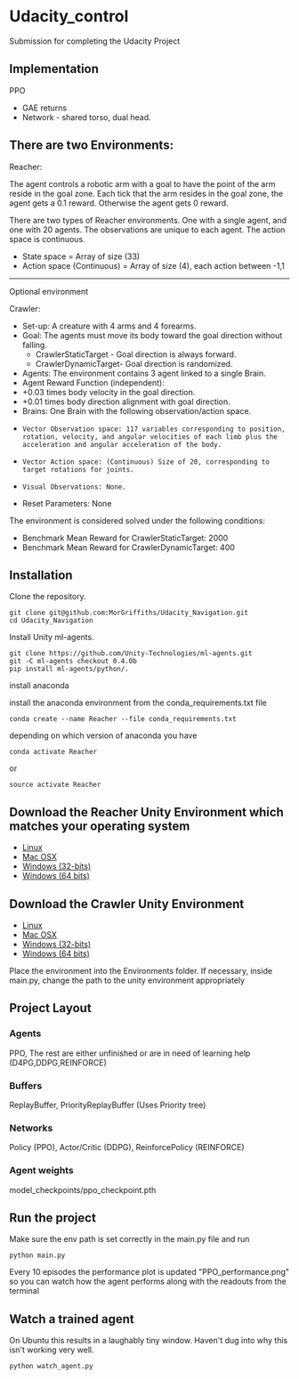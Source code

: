 # Udacity_control

Submission for completing the Udacity Project

## Implementation

PPO

- GAE returns
- Network - shared torso, dual head.

## There are two Environments:

Reacher:

The agent controls a robotic arm with a goal to have the point of the arm reside in the goal zone. Each tick that the arm resides in the goal zone, the agent gets a 0.1 reward. Otherwise the agent gets 0 reward.

There are two types of Reacher environments. One with a single agent, and one with 20 agents. The observations are unique to each agent. The action space is continuous.

- State space = Array of size (33)
- Action space (Continuous) = Array of size (4), each action between -1,1

---

Optional environment

Crawler:


- Set-up: A creature with 4 arms and 4 forearms.
- Goal: The agents must move its body toward the goal direction without falling.
    - CrawlerStaticTarget - Goal direction is always forward.
    - CrawlerDynamicTarget- Goal direction is randomized.
- Agents: The environment contains 3 agent linked to a single Brain.
- Agent Reward Function (independent):
-    +0.03 times body velocity in the goal direction.
-    +0.01 times body direction alignment with goal direction.
- Brains: One Brain with the following observation/action space.
-     Vector Observation space: 117 variables corresponding to position, rotation, velocity, and angular velocities of each limb plus the acceleration and angular acceleration of the body.
-     Vector Action space: (Continuous) Size of 20, corresponding to target rotations for joints.
-     Visual Observations: None.
- Reset Parameters: None

The environment is considered solved under the following conditions:
- Benchmark Mean Reward for CrawlerStaticTarget: 2000
- Benchmark Mean Reward for CrawlerDynamicTarget: 400


## Installation

Clone the repository.

```
git clone git@github.com:MorGriffiths/Udacity_Navigation.git
cd Udacity_Navigation
```

Install Unity ml-agents.

```
git clone https://github.com/Unity-Technologies/ml-agents.git
git -C ml-agents checkout 0.4.0b
pip install ml-agents/python/.
```

install anaconda

install the anaconda environment from the conda_requirements.txt file

```
conda create --name Reacher --file conda_requirements.txt
```

depending on which version of anaconda you have

```
conda activate Reacher
```
or 
```
source activate Reacher
```


## Download the Reacher Unity Environment which matches your operating system

- [Linux](https://s3-us-west-1.amazonaws.com/udacity-drlnd/P2/Reacher/Reacher_Linux.zip)
- [Mac OSX](https://s3-us-west-1.amazonaws.com/udacity-drlnd/P2/Reacher/Reacher.app.zip)
- [Windows (32-bits)](https://s3-us-west-1.amazonaws.com/udacity-drlnd/P2/Reacher/Reacher_Windows_x86.zip)
- [Windows (64 bits)](https://s3-us-west-1.amazonaws.com/udacity-drlnd/P2/Reacher/Reacher_Windows_x86_64.zip)

## Download the Crawler Unity Environment

- [Linux](https://s3-us-west-1.amazonaws.com/udacity-drlnd/P2/Crawler/Crawler_Linux.zip)
- [Mac OSX](https://s3-us-west-1.amazonaws.com/udacity-drlnd/P2/Crawler/Crawler.app.zip)
- [Windows (32-bits)](https://s3-us-west-1.amazonaws.com/udacity-drlnd/P2/Crawler/Crawler_Windows_x86.zip)
- [Windows (64 bits)](https://s3-us-west-1.amazonaws.com/udacity-drlnd/P2/Crawler/Crawler_Windows_x86_64.zip)

Place the environment into the Environments folder.
If necessary, inside main.py, change the path to the unity environment appropriately


## Project Layout

### Agents

PPO, The rest are either unfinished or are in need of learning help (D4PG,DDPG,REINFORCE)

### Buffers

ReplayBuffer, PriorityReplayBuffer (Uses Priority tree)

### Networks

Policy (PPO), Actor/Critic (DDPG), ReinforcePolicy (REINFORCE)

### Agent weights

model_checkpoints/ppo_checkpoint.pth

## Run the project

Make sure the env path is set correctly in the main.py file and run

```
python main.py
```

Every 10 episodes the performance plot is updated "PPO_performance.png" so you can watch how the agent performs along with the readouts from the terminal

## Watch a trained agent

On Ubuntu this results in a laughably tiny window. Haven't dug into why this isn't working very well.

```
python watch_agent.py
```
